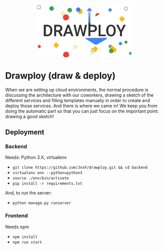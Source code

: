 
<p align=center><img width=300 src="small_logo.png"></p>


# Drawploy (draw & deploy)

When we are setting up cloud environments, the normal procedure is discussing the architecture with our coworkers, drawing a sketch of the different services and filling templates manually in order to create and deploy those services. And there is where we came in! We keep you from doing the automatic part so that you can just focus on the important point: drawing a good sketch!

## Deployment
### Backend
Needs: Python 3.X, virtualenv

- `git clone https://github.com/JnxF/drawploy.git && cd backend`
- `virtualenv env --python=python3`
- `source ./env/bin/activate`
- `pip install -r requirements.txt`

And, to run the server:

- `python manage.py runserver`

### Frontend
Needs npm

- `npm install`
- `npm run start`
